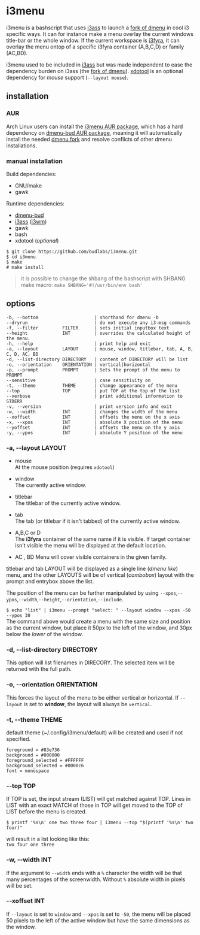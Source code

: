 # i3menu

i3menu is a bashscript that uses [i3ass] to launch a
[fork of dmenu] in cool i3 specific ways. It can
for instance make a menu overlay the current
windows title-bar or the whole window. If the current
workspace is [i3fyra], it can overlay the menu ontop
of a specific i3fyra container (A,B,C,D) or family (AC,BD).

i3menu used to be included in [i3ass] but was made
independent to ease the dependency burden on
i3ass (the [fork of dmenu]). [xdotool] is an optional
dependency for *mouse* support (`--layout mouse`).

## installation

### AUR

Arch Linux users can install the [i3menu AUR package],
which has a hard dependency on [dmenu-bud AUR package], 
meaning it will automatically install the needed [dmenu fork]
and resolve conflicts of other dmenu installations.

### manual installation

Build dependencies: 
  - GNU/make
  - gawk

Runtime dependencies: 
  - [dmenu-bud]
  - [i3ass] ([i3wm])
  - gawk
  - bash
  - xdotool (*optional*)

``` text
$ git clone https://github.com/budlabs/i3menu.git
$ cd i3menu
$ make
# make install
```

> it is possible to change the shbang of the bashscript
> with SHBANG make macro: `make SHBANG='#!/usr/bin/env bash'`


## options

```
-b, --bottom                     | shorthand for dmenu -b 
--dryrun                         | do not execute any i3-msg commands  
-f, --filter         FILTER      | sets initial inputbox text
--height             INT         | overrides the calculated height of the menu.  
-h, --help                       | print help and exit  
-a, --layout         LAYOUT      | mouse, window, titlebar, tab, A, B, C, D, AC, BD 
-d, --list-directory DIRECTORY   | content of DIRECTORY will be list  
-o, --orientation    ORIENTATION | vertical|horizontal  
-p, --prompt         PROMPT      | Sets the prompt of the menu to PROMPT 
--sensitive                      | case sensitivity on  
-t, --theme          THEME       | change appearance of the menu  
--top                TOP         | put TOP at the top of the list  
--verbose                        | print additional information to STDERR 
-v, --version                    | print version info and exit  
-w, --width          INT         | changes the width of the menu  
--xoffset            INT         | offsets the menu on the x axis  
-x, --xpos           INT         | absolute X position of the menu  
--yoffset            INT         | offsets the menu on the y axis   
-y, --ypos           INT         | absolute Y position of the menu  
```  

### -a, --layout         LAYOUT      

- mouse       
  At the mouse position (requires `xdotool`)

- window      
  The currently active window.

- titlebar    
  The titlebar of the currently active window.

- tab         
  The tab (or titlebar if it isn't tabbed) of the currently active window.

- A,B,C or D  
  The **i3fyra** container of the same name if it is visible. If target container isn't visible the menu will be displayed at the default location.

- AC , BD
  Menu will cover visible containers in the given family.

titlebar and tab LAYOUT will be displayed as a single line (*dmenu like*) menu, and the other LAYOUTS will be of vertical (*combobox*) layout with the prompt and entrybox above the list.  

The position of the menu can be further manipulated by using `--xpos`,`--ypos`,`--width`,`--height`,`--orientation`,`--include`.  

`$ echo "list" | i3menu --prompt "select: " --layout window --xpos -50 --ypos 30`  
The command above would create a menu with the same size and position as the current window, but place it 50px to the left of the window, and 30px below the *lower* of the window.

### -d, --list-directory DIRECTORY   

This option will list filenames in DIRECORY. The
selected item will be returned with the full path.

### -o, --orientation    ORIENTATION 

This forces the layout of the menu to be either vertical or horizontal. If `--layout` is set to **window**, the layout will always be `vertical`.


### -t, --theme          THEME       

default theme (~/.config/i3menu/default) will be
created and used if not specified.

    foreground = #83e736
    background = #000000
    foreground_selected = #FFFFFF
    background_selected = #0000c6
    font = monospace

### --top                TOP         

If TOP is set, the input stream (LIST) will get matched against TOP.
Lines in LIST with an exact MATCH of those in TOP will get moved to the TOP of LIST before the menu is created.

`$ printf '%s\n' one two three four | i3menu --top "$(printf '%s\n' two four)"`  

will result in a list looking like this:  
`two four one three`

### -w, --width          INT         

If the argument to `--width` ends with a `%`
character the width will be that many percentages
of the screenwidth. Without `%` absolute width in
pixels will be set.

### --xoffset            INT         

If `--layout` is set to `window` and `--xpos`
is set to `-50`, the menu will be placed 50 pixels
to the left of the active window but have the same
dimensions as the window.


[i3ass]: https://github.com/budlabs/i3ass
[fork of dmenu]: https://github.com/budRich/dmenu
[dmenu fork]: https://github.com/budRich/dmenu
[dmenu-bud]: https://github.com/budRich/dmenu
[xdotool]: https://github.com/jordansissel/xdotool
[i3fyra]: https://github.com/budlabs/i3ass/wiki/i3fyra
[i3menu AUR package]: https://aur.archlinux.org/packages/i3menu
[dmenu-bud AUR package]: https://aur.archlinux.org/packages/dmenu-bud
[i3wm]: https://i3wm.org
